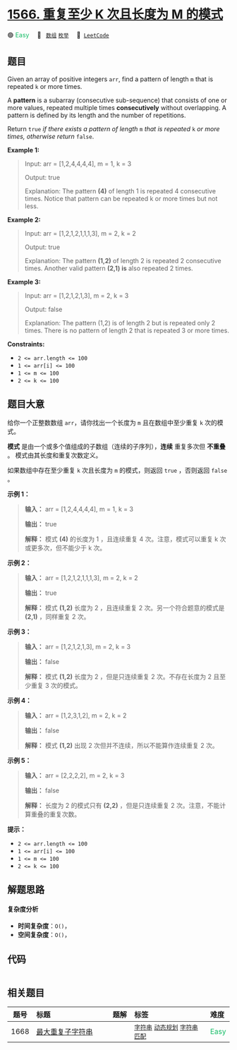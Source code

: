 # [1566. 重复至少 K 次且长度为 M 的模式](https://leetcode.com/problems/detect-pattern-of-length-m-repeated-k-or-more-times)

🟢 <font color=#15bd66>Easy</font>&emsp; 🔖&ensp; [`数组`](/tag/array.md) [`枚举`](/tag/enumeration.md)&emsp; 🔗&ensp;[`LeetCode`](https://leetcode.com/problems/detect-pattern-of-length-m-repeated-k-or-more-times)

## 题目

Given an array of positive integers `arr`, find a pattern of length `m` that
is repeated `k` or more times.

A **pattern** is a subarray (consecutive sub-sequence) that consists of one or
more values, repeated multiple times **consecutively** without overlapping. A
pattern is defined by its length and the number of repetitions.

Return `true` _if there exists a pattern of length_ `m` _that is repeated_ `k`
_or more times, otherwise return_ `false`.



**Example 1:**

> Input: arr = [1,2,4,4,4,4], m = 1, k = 3
> 
> Output: true
> 
> Explanation: The pattern **(4)** of length 1 is repeated 4 consecutive times. Notice that pattern can be repeated k or more times but not less.

**Example 2:**

> Input: arr = [1,2,1,2,1,1,1,3], m = 2, k = 2
> 
> Output: true
> 
> Explanation: The pattern **(1,2)** of length 2 is repeated 2 consecutive times. Another valid pattern **(2,1) is** also repeated 2 times.

**Example 3:**

> Input: arr = [1,2,1,2,1,3], m = 2, k = 3
> 
> Output: false
> 
> Explanation: The pattern (1,2) is of length 2 but is repeated only 2 times. There is no pattern of length 2 that is repeated 3 or more times.

**Constraints:**

  * `2 <= arr.length <= 100`
  * `1 <= arr[i] <= 100`
  * `1 <= m <= 100`
  * `2 <= k <= 100`


## 题目大意

给你一个正整数数组 `arr`，请你找出一个长度为 `m` 且在数组中至少重复 `k` 次的模式。

**模式** 是由一个或多个值组成的子数组（连续的子序列），**连续** 重复多次但 **不重叠** 。 模式由其长度和重复次数定义。

如果数组中存在至少重复 `k` 次且长度为 `m` 的模式，则返回 `true` ，否则返回  `false` 。



**示例 1：**

> 
> 
> 
> 
> 
> **输入：** arr = [1,2,4,4,4,4], m = 1, k = 3
> 
> **输出：** true
> 
> **解释：** 模式 **(4)** 的长度为 1 ，且连续重复 4 次。注意，模式可以重复 k 次或更多次，但不能少于 k 次。
> 
> 

**示例 2：**

> 
> 
> 
> 
> 
> **输入：** arr = [1,2,1,2,1,1,1,3], m = 2, k = 2
> 
> **输出：** true
> 
> **解释：** 模式 **(1,2)** 长度为 2 ，且连续重复 2 次。另一个符合题意的模式是 **(2,1)** ，同样重复 2 次。
> 
> 

**示例 3：**

> 
> 
> 
> 
> 
> **输入：** arr = [1,2,1,2,1,3], m = 2, k = 3
> 
> **输出：** false
> 
> **解释：** 模式 **(1,2)** 长度为 2 ，但是只连续重复 2 次。不存在长度为 2 且至少重复 3 次的模式。
> 
> 

**示例 4：**

> 
> 
> 
> 
> 
> **输入：** arr = [1,2,3,1,2], m = 2, k = 2
> 
> **输出：** false
> 
> **解释：** 模式 **(1,2)** 出现 2 次但并不连续，所以不能算作连续重复 2 次。
> 
> 

**示例 5：**

> 
> 
> 
> 
> 
> **输入：** arr = [2,2,2,2], m = 2, k = 3
> 
> **输出：** false
> 
> **解释：** 长度为 2 的模式只有 **(2,2)** ，但是只连续重复 2 次。注意，不能计算重叠的重复次数。
> 
> 



**提示：**

  * `2 <= arr.length <= 100`
  * `1 <= arr[i] <= 100`
  * `1 <= m <= 100`
  * `2 <= k <= 100`


## 解题思路

#### 复杂度分析

- **时间复杂度**：`O()`，
- **空间复杂度**：`O()`，

## 代码

```javascript

```

## 相关题目

<!-- prettier-ignore -->
| 题号 | 标题 | 题解 | 标签 | 难度 |
| :------: | :------ | :------: | :------ | :------ |
| 1668 | [最大重复子字符串](https://leetcode.com/problems/maximum-repeating-substring) |  |  [`字符串`](/tag/string.md) [`动态规划`](/tag/dynamic-programming.md) [`字符串匹配`](/tag/string-matching.md) | <font color=#15bd66>Easy</font> |

<style>
.blue {
    background-color: #096dd9;
    padding: 0.25rem 0.5rem;
    margin: 0;
    font-size: 0.85em;
    border-radius: 3px;
    color: white;
    font-weight: 500;
}
table th:first-of-type { width: 10%; }
table th:nth-of-type(2) { width: 35%; }
table th:nth-of-type(3) { width: 10%; }
table th:nth-of-type(4) { width: 35%; }
table th:nth-of-type(5) { width: 10%; }
</style>
